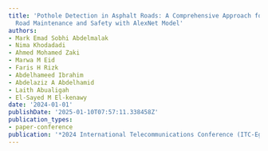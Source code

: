 ```yaml
---
title: 'Pothole Detection in Asphalt Roads: A Comprehensive Approach for Enhanced
  Road Maintenance and Safety with AlexNet Model'
authors:
- Mark Emad Sobhi Abdelmalak
- Nima Khodadadi
- Ahmed Mohamed Zaki
- Marwa M Eid
- Faris H Rizk
- Abdelhameed Ibrahim
- Abdelaziz A Abdelhamid
- Laith Abualigah
- El-Sayed M El-kenawy
date: '2024-01-01'
publishDate: '2025-01-10T07:57:11.338458Z'
publication_types:
- paper-conference
publication: '*2024 International Telecommunications Conference (ITC-Egypt)*'
---
```

